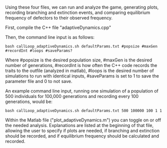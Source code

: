 Using these four files, we can run and analyze the game, generating plots, recording branching and extinction events, and comparing equilibrium frequency of defectors to their observed frequency.

First, compile the C++ file "adaptiveDynamics.cpp"

Then, the command line input is as follows: 
```
bash callLoop_adaptiveDynamics.sh defaultParams.txt #popsize #maxGen #recordInt #loops #saveParams?
```
Where #popsize is the desired population size, #maxGen is the desired number of generations, #recordInt is how often the C++ code records the traits to the outfile (analyzed in matlab), #loops is the desired number of simulations to run with identical inputs, #saveParams is set to 1 to save the parameter file and 0 to not save. 

An example command line input, running one simulation of a population of 500 individuals for 100,000 generations and recording every 100 generations, would be:
```
bash callLoop_adaptiveDynamics.sh defaultParams.txt 500 100000 100 1 1
```
Within the Matlab file ("plot_adaptiveDynamics.m") you can toggle on or off the needed analysis. Explanations are listed at the beginning of that file, allowing the user to specify if plots are needed, if branching and extinction should be recorded, and if equilibrium frequency should be calculated and recorded. 
